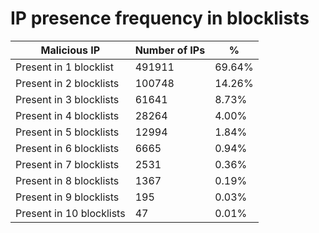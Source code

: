 # IP presence frequency in blocklists
| Malicious IP | Number of IPs | % |
|----|----|----|
| Present in 1 blocklist | 491911 | 69.64% |
| Present in 2 blocklists | 100748 | 14.26% |
| Present in 3 blocklists | 61641 | 8.73% |
| Present in 4 blocklists | 28264 | 4.00% |
| Present in 5 blocklists | 12994 | 1.84% |
| Present in 6 blocklists | 6665 | 0.94% |
| Present in 7 blocklists | 2531 | 0.36% |
| Present in 8 blocklists | 1367 | 0.19% |
| Present in 9 blocklists | 195 | 0.03% |
| Present in 10 blocklists | 47 | 0.01% |
